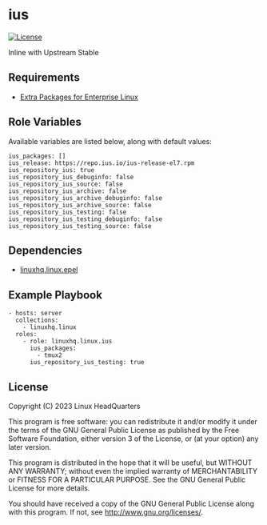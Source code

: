 # ius

[![License](https://img.shields.io/badge/license-GPLv3-lightgreen)](https://www.gnu.org/licenses/gpl-3.0.en.html#license-text)

Inline with Upstream Stable

## Requirements

* [Extra Packages for Enterprise Linux](https://docs.fedoraproject.org/en-US/epel/)

## Role Variables

Available variables are listed below, along with default values:

    ius_packages: []
    ius_release: https://repo.ius.io/ius-release-el7.rpm
    ius_repository_ius: true
    ius_repository_ius_debuginfo: false
    ius_repository_ius_source: false
    ius_repository_ius_archive: false
    ius_repository_ius_archive_debuginfo: false
    ius_repository_ius_archive_source: false
    ius_repository_ius_testing: false
    ius_repository_ius_testing_debuginfo: false
    ius_repository_ius_testing_source: false

## Dependencies

* [linuxhq.linux.epel](https://github.com/linuxhq/ansible-collection-linux/tree/main/roles/epel)

## Example Playbook

    - hosts: server
      collections:
        - linuxhq.linux
      roles:
        - role: linuxhq.linux.ius
          ius_packages:
            - tmux2
          ius_repository_ius_testing: true

## License

Copyright (C) 2023 Linux HeadQuarters

This program is free software: you can redistribute it and/or modify
it under the terms of the GNU General Public License as published by
the Free Software Foundation, either version 3 of the License, or
(at your option) any later version.

This program is distributed in the hope that it will be useful,
but WITHOUT ANY WARRANTY; without even the implied warranty of
MERCHANTABILITY or FITNESS FOR A PARTICULAR PURPOSE. See the
GNU General Public License for more details.

You should have received a copy of the GNU General Public License
along with this program. If not, see <http://www.gnu.org/licenses/>.
